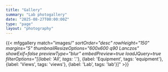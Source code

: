 ```yaml
---
title: "Gallery"
summary: "Lab photogallery"
date: "2025-08-27T00:00:00Z"
type: "page"
layout: "photography"
---
```


{{< mfggallery match="images/*" sortOrder="desc" rowHeight="150" margins="5" thumbnailResizeOptions="600x600 q90 Lanczos" showExif=false previewType="blur" embedPreview=true loadJQuery=true
filterOptions="[{label: 'All', tags: '.*'}, {label: 'Equipment', tags: 'equipment'}, {label: 'Views', tags: 'views'}, {label: 'Lab', tags: 'lab'}]" >}}